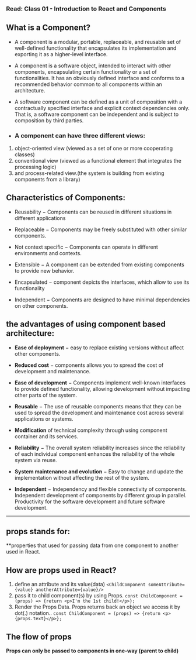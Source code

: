 ### Read: Class 01 - Introduction to React and Components

## What is a Component?

- A component is a modular, portable, replaceable, and reusable set of well-defined functionality that encapsulates its implementation and exporting it as a higher-level interface.

- A component is a software object, intended to interact with other components, encapsulating certain functionality or a set of functionalities. It has an obviously defined interface and conforms to a recommended behavior common to all components within an architecture.

- A software component can be defined as a unit of composition with a contractually specified interface and explicit context dependencies only. That is, a software component can be independent and is subject to composition by third parties.

- ### A component can have three different views:

1. object-oriented view (viewed as a set of one or more cooperating classes)
2. conventional view (viewed as a functional element that integrates the processing logic)
3. and process-related view.(the system is building from existing components from a library)

## Characteristics of Components:

- Reusability − Components can be reused in different situations in different applications

- Replaceable − Components may be freely substituted with other similar components.

- Not context specific − Components can operate in different environments and contexts.

- Extensible − A component can be extended from existing components to provide new behavior.

- Encapsulated − component depicts the interfaces, which allow to use its functionality

- Independent − Components are designed to have minimal dependencies on other components.

## the advantages of using component based architecture:

- **Ease of deployment** − easy to replace existing versions without affect other components.

- **Reduced cost** − components allows you to spread the cost of development and maintenance.

- **Ease of development** − Components implement well-known interfaces to provide defined
  functionality, allowing development without impacting other parts of the system.

- **Reusable** − The use of reusable components means that they can be used to spread the
  development and maintenance cost across several applications or systems.

- **Modification** of technical complexity through using component container and its services.

- **Reliability** − The overall system reliability increases since the reliability of each
  individual component enhances the reliability of the whole system via reuse.

- **System maintenance and evolution** − Easy to change and update the implementation without
  affecting the rest of the system.

- **Independent** − Independency and flexible connectivity of components. Independent
  development of components by different group in parallel. Productivity for the software development and future software development.

---

## props stands for:

\*\*properties that used for passing data from one component to another used in React.

## How are props used in React?

1. define an attribute and its value(data)
   `<ChildComponent someAttribute={value} anotherAttribute={value}/>`
2. pass it to child component(s) by using Props.
   `const ChildComponent = (props) => {return <p>I'm the 1st child!</p>};`
3. Render the Props Data. Props returns back an object we access it by dot(.) notation..
   `const ChildComponent = (props) => {return <p>{props.text}</p>};`

## The flow of props

**Props can only be passed to components in one-way (parent to child)**
